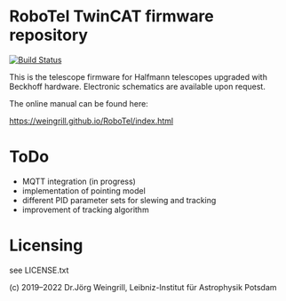 # RoboTel TwinCAT firmware repository

[![Build Status](https://travis-ci.com/weingrill/RoboTel.svg?branch=master)](https://travis-ci.com/weingrill/RoboTel)

This is the telescope firmware for Halfmann telescopes upgraded with Beckhoff hardware.
Electronic schematics are available upon request.

The online manual can be found here:

https://weingrill.github.io/RoboTel/index.html

# ToDo
* MQTT integration (in progress)
* implementation of pointing model
* different PID parameter sets for slewing and tracking
* improvement of tracking algorithm

# Licensing
see LICENSE.txt

(c) 2019–2022 Dr.Jörg Weingrill, Leibniz-Institut für Astrophysik Potsdam
